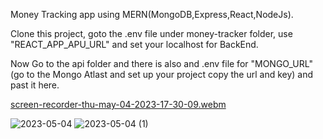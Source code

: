 Money Tracking app using MERN(MongoDB,Express,React,NodeJs).


Clone this project, goto the .env file under money-tracker folder, use "REACT_APP_APU_URL" and set your localhost for BackEnd.

Now Go to the api folder and there is also and .env file for "MONGO_URL"(go to the Mongo Atlast and set up your project copy the url and key) and past it here.


[screen-recorder-thu-may-04-2023-17-30-09.webm](https://user-images.githubusercontent.com/31897843/236413131-4e95099c-d091-41bf-b846-3429d0c2b7c0.webm)

![2023-05-04](https://user-images.githubusercontent.com/31897843/236412858-3ded229d-124b-4ea8-8ab2-f88ee21bf881.png)
![2023-05-04 (1)](https://user-images.githubusercontent.com/31897843/236412878-8ab5a2ad-cc88-48a1-b5e1-03355144f871.png)
